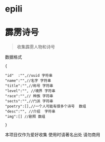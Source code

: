 # epili

#  霹雳诗号

>  收集霹雳人物和诗号


数据格式

```
{

"id"  :"",//uuid 字符串
"name":"",//名字 字符串
"title":"",//称号 字符串
"level":"", //境界 字符串
"race":"",// 种族 字符串
"sects":"",//门派 字符串
"poetry":[],//一个人可能有很多个诗号  数组
"desc":"", //介绍  字符串
"img":[] //剧照 数组

}

```

本项目仅作为爱好收集
使用时请著名出处
请勿商用
